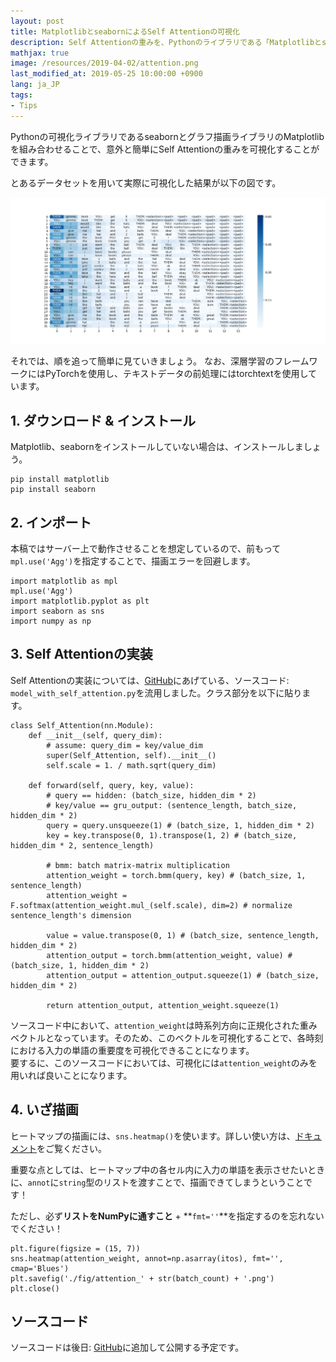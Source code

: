 ```yaml
---
layout: post
title: MatplotlibとseabornによるSelf Attentionの可視化
description: Self Attentionの重みを、Pythonのライブラリである「Matplotlibとseaborn」を活用して可視化する方法について紹介します。モデルの実装は、PyTorchに基づきます。
mathjax: true
image: /resources/2019-04-02/attention.png
last_modified_at: 2019-05-25 10:00:00 +0900
lang: ja_JP
tags:
- Tips
---
```


Pythonの可視化ライブラリであるseabornとグラフ描画ライブラリのMatplotlibを組み合わせることで、意外と簡単にSelf Attentionの重みを可視化することができます。

とあるデータセットを用いて実際に可視化した結果が以下の図です。

![attentionの可視化結果](../resources/2019-04-02/attention.png)

それでは、順を追って簡単に見ていきましょう。
なお、深層学習のフレームワークにはPyTorchを使用し、テキストデータの前処理にはtorchtextを使用しています。

## 1. ダウンロード & インストール
Matplotlib、seabornをインストールしていない場合は、インストールしましょう。
```
pip install matplotlib
pip install seaborn
```

## 2. インポート
本稿ではサーバー上で動作させることを想定しているので、前もって`mpl.use('Agg')`を指定することで、描画エラーを回避します。
```
import matplotlib as mpl
mpl.use('Agg')
import matplotlib.pyplot as plt
import seaborn as sns
import numpy as np
```

## 3. Self Attentionの実装
Self Attentionの実装については、[GitHub](https://github.com/gucci-j/imdb-classification-gru)にあげている、ソースコード: `model_with_self_attention.py`を流用しました。クラス部分を以下に貼ります。

```
class Self_Attention(nn.Module):
    def __init__(self, query_dim):
        # assume: query_dim = key/value_dim
        super(Self_Attention, self).__init__()
        self.scale = 1. / math.sqrt(query_dim)

    def forward(self, query, key, value):
        # query == hidden: (batch_size, hidden_dim * 2)
        # key/value == gru_output: (sentence_length, batch_size, hidden_dim * 2)
        query = query.unsqueeze(1) # (batch_size, 1, hidden_dim * 2)
        key = key.transpose(0, 1).transpose(1, 2) # (batch_size, hidden_dim * 2, sentence_length)

        # bmm: batch matrix-matrix multiplication
        attention_weight = torch.bmm(query, key) # (batch_size, 1, sentence_length)
        attention_weight = F.softmax(attention_weight.mul_(self.scale), dim=2) # normalize sentence_length's dimension

        value = value.transpose(0, 1) # (batch_size, sentence_length, hidden_dim * 2)
        attention_output = torch.bmm(attention_weight, value) # (batch_size, 1, hidden_dim * 2)
        attention_output = attention_output.squeeze(1) # (batch_size, hidden_dim * 2)

        return attention_output, attention_weight.squeeze(1)
```

ソースコード中において、`attention_weight`は時系列方向に正規化された重みベクトルとなっています。そのため、このベクトルを可視化することで、各時刻における入力の単語の重要度を可視化できることになります。  
要するに、このソースコードにおいては、可視化には`attention_weight`のみを用いれば良いことになります。

## 4. いざ描画

ヒートマップの描画には、`sns.heatmap()`を使います。詳しい使い方は、[ドキュメント](https://seaborn.pydata.org/generated/seaborn.heatmap.html)をご覧ください。

重要な点としては、ヒートマップ中の各セル内に入力の単語を表示させたいときに、`annot`に`string`型のリストを渡すことで、描画できてしまうということです！

ただし、必ず**リストをNumPyに通すこと** + **`fmt=''`**を指定するのを忘れないでください！

```
plt.figure(figsize = (15, 7))
sns.heatmap(attention_weight, annot=np.asarray(itos), fmt='', cmap='Blues')
plt.savefig('./fig/attention_' + str(batch_count) + '.png')
plt.close()
```

## ソースコード
ソースコードは後日: [GitHub](https://github.com/gucci-j/imdb-classification-gru)に追加して公開する予定です。